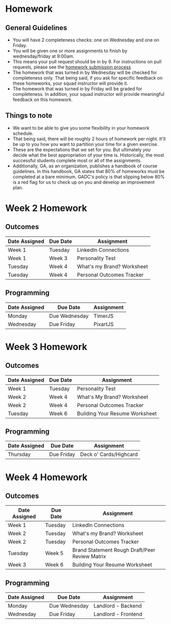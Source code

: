 # Homework

## General Guidelines
- You will have 2 completeness checks: one on Wednesday and one on Friday.
- You will be given one or more assignments to finish by wednesday/friday at 9:00am.
- This means your pull request should be in by 9. For instructions on pull requests, please see the [homework submission process](https://github.com/ga-dc/wdi7/blob/master/homework/submission-process.md)
- The homework that was turned in by Wednesday will be checked for completeness only. That being said, if you ask for specific feedback on these homeworks, your squad instructor will provide it.
- The homework that was turned in by Friday will be graded for completeness. In addition, your squad instructor will provide meaningful feedback on this homework.

## Things to note
- We want to be able to give you some flexibility in your homework schedule.
- That being said, there will be roughly 2 hours of homework per night. It'll be up to you how you want to partition your time for a given exercise.
- These are the expectations that *we* set for you. But ultimately *you* decide what the best appropriation of your time is. Historically, the most successful students complete most or all of the assignments.
- Additionally, GA, as an organization, publishes a handbook of course guidelines. In this handbook, GA states that 80% of homeworks must be completed at a bare minimum. GADC's policy is that slipping below 80% is a red flag for us to check up on you and develop an improvement plan.

# Week 2 Homework

## Outcomes
| Date Assigned | Due Date                          | Assignment|
|---------------|--------------------------------|-----------|
| Week 1         | Tuesday                 | LinkedIn Connections |
| Week 1 | Week 3 | Personality Test
| Tuesday| Week 4 | What's my Brand? Worksheet|
| Tuesday| Week 4 | Personal Outcomes Tracker|

## Programming
| Date Assigned | Due Date                          | Assignment|
|---------------|--------------------------------|-----------|
| Monday        | Due Wednesday                  | TimerJS |
| Wednesday     | Due Friday                     | PixartJS |

# Week 3 Homework
## Outcomes
| Date Assigned | Due Date                          | Assignment|
|---------------|--------------------------------|-----------|
| Week 1 | Tuesday | Personality Test
| Week 2 | Week 4 | What's My Brand? Worksheet|
| Week 2 | Week 4 | Personal Outcomes Tracker|
| Tuesday| Week 6 | Building Your Resume Worksheet |

## Programming
| Date Assigned | Due Date                          | Assignment|
|---------------|--------------------------------|-----------|
| Thursday        | Due Friday                  | Deck o' Cards/Highcard |

# Week 4 Homework
## Outcomes
| Date Assigned | Due Date                          | Assignment|
|---------------|--------------------------------|-----------|
| Week 1         | Tuesday                 | LinkedIn Connections |
| Week 2 | Tuesday | What's my Brand? Worksheet|
| Week 2 | Tuesday | Personal Outcomes Tracker|
|Tuesday | Week 5 | Brand Statement Rough Draft/Peer Review Matrix |
| Week 3| Week 6 | Building Your Resume Worksheet |

## Programming
| Date Assigned | Due Date                          | Assignment|
|---------------|--------------------------------|-----------|
| Monday       | Due Wednesday                | Landlord - Backend |
| Wednesday       | Due Friday                | Landlord - Frontend |

